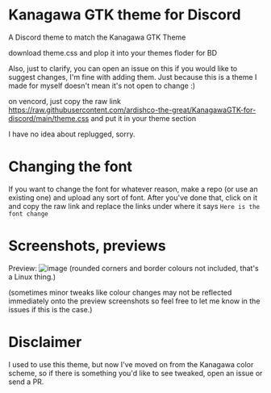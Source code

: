 # Kanagawa GTK theme for Discord
A Discord theme to match the Kanagawa GTK Theme

download theme.css and plop it into your themes floder for BD

Also, just to clarify, you can open an issue on this if you would like to suggest changes, I'm fine with adding them.
Just because this is a theme I made for myself doesn't mean it's not open to change :)

on vencord, just copy the raw link https://raw.githubusercontent.com/ardishco-the-great/KanagawaGTK-for-discord/main/theme.css and put it in your theme section


I have no idea about replugged, sorry.
# Changing the font
If you want to change the font for whatever reason, make a repo (or use an existing one) and upload any sort of font.
After you've done that, click on it and copy the raw link and replace the links under where it says ``Here is the font change``

# Screenshots, previews
Preview:
![image](https://github.com/ardishco-the-great/KanagawaGTK-for-discord/assets/109692107/32d992c2-4dab-4a66-9c16-bedc7c6a0838)
(rounded corners and border colours not included, that's a Linux thing.)

(sometimes minor tweaks like colour changes may not be reflected immediately onto the preview screenshots so feel free to let me know in the issues if this is the case.)

# Disclaimer
I used to use this theme, but now I've moved on from the Kanagawa color scheme, so if there is something you'd like to see tweaked, open an issue or send a PR.

